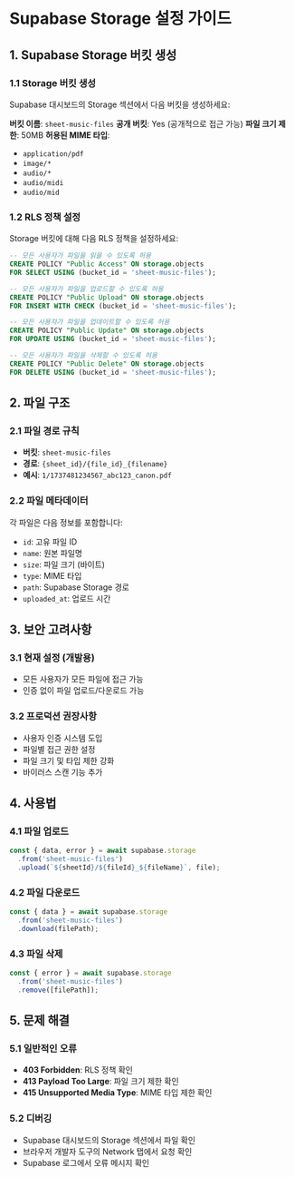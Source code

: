 # Supabase Storage 설정 가이드

## 1. Supabase Storage 버킷 생성

### 1.1 Storage 버킷 생성
Supabase 대시보드의 Storage 섹션에서 다음 버킷을 생성하세요:

**버킷 이름**: `sheet-music-files`
**공개 버킷**: Yes (공개적으로 접근 가능)
**파일 크기 제한**: 50MB
**허용된 MIME 타입**: 
- `application/pdf`
- `image/*`
- `audio/*`
- `audio/midi`
- `audio/mid`

### 1.2 RLS 정책 설정
Storage 버킷에 대해 다음 RLS 정책을 설정하세요:

```sql
-- 모든 사용자가 파일을 읽을 수 있도록 허용
CREATE POLICY "Public Access" ON storage.objects
FOR SELECT USING (bucket_id = 'sheet-music-files');

-- 모든 사용자가 파일을 업로드할 수 있도록 허용
CREATE POLICY "Public Upload" ON storage.objects
FOR INSERT WITH CHECK (bucket_id = 'sheet-music-files');

-- 모든 사용자가 파일을 업데이트할 수 있도록 허용
CREATE POLICY "Public Update" ON storage.objects
FOR UPDATE USING (bucket_id = 'sheet-music-files');

-- 모든 사용자가 파일을 삭제할 수 있도록 허용
CREATE POLICY "Public Delete" ON storage.objects
FOR DELETE USING (bucket_id = 'sheet-music-files');
```

## 2. 파일 구조

### 2.1 파일 경로 규칙
- **버킷**: `sheet-music-files`
- **경로**: `{sheet_id}/{file_id}_{filename}`
- **예시**: `1/1737481234567_abc123_canon.pdf`

### 2.2 파일 메타데이터
각 파일은 다음 정보를 포함합니다:
- `id`: 고유 파일 ID
- `name`: 원본 파일명
- `size`: 파일 크기 (바이트)
- `type`: MIME 타입
- `path`: Supabase Storage 경로
- `uploaded_at`: 업로드 시간

## 3. 보안 고려사항

### 3.1 현재 설정 (개발용)
- 모든 사용자가 모든 파일에 접근 가능
- 인증 없이 파일 업로드/다운로드 가능

### 3.2 프로덕션 권장사항
- 사용자 인증 시스템 도입
- 파일별 접근 권한 설정
- 파일 크기 및 타입 제한 강화
- 바이러스 스캔 기능 추가

## 4. 사용법

### 4.1 파일 업로드
```javascript
const { data, error } = await supabase.storage
  .from('sheet-music-files')
  .upload(`${sheetId}/${fileId}_${fileName}`, file);
```

### 4.2 파일 다운로드
```javascript
const { data } = await supabase.storage
  .from('sheet-music-files')
  .download(filePath);
```

### 4.3 파일 삭제
```javascript
const { error } = await supabase.storage
  .from('sheet-music-files')
  .remove([filePath]);
```

## 5. 문제 해결

### 5.1 일반적인 오류
- **403 Forbidden**: RLS 정책 확인
- **413 Payload Too Large**: 파일 크기 제한 확인
- **415 Unsupported Media Type**: MIME 타입 제한 확인

### 5.2 디버깅
- Supabase 대시보드의 Storage 섹션에서 파일 확인
- 브라우저 개발자 도구의 Network 탭에서 요청 확인
- Supabase 로그에서 오류 메시지 확인
